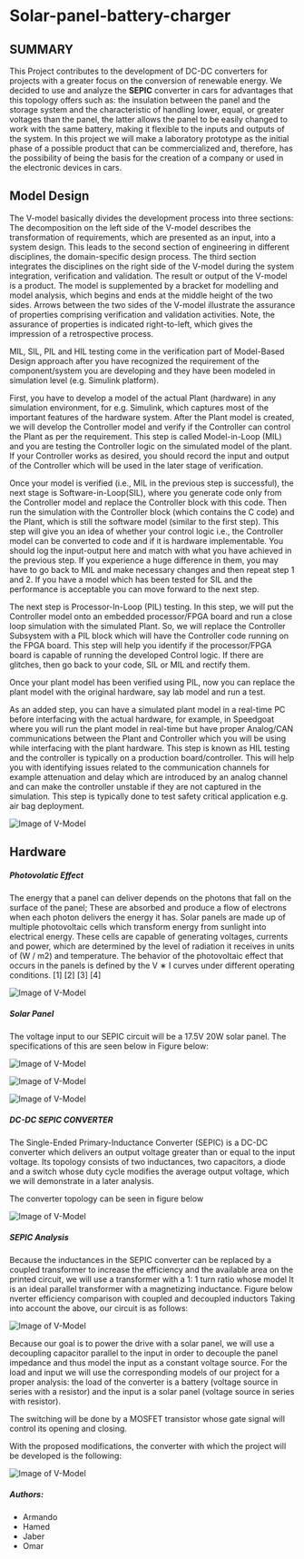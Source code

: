 # Solar-panel-battery-charger



## SUMMARY

This Project contributes to the development of DC-DC converters for projects with a greater focus on the conversion of renewable energy. We decided to use and analyze the **SEPIC** converter in cars for advantages that this topology offers such as: the insulation between the panel and the storage system and the characteristic of handling lower, equal, or greater voltages than the panel, the latter allows the panel to be easily changed to work with the same battery, making it flexible to the inputs and outputs of the system. In this project we will make a laboratory prototype as the initial phase of a possible product that can be commercialized and, therefore, has the possibility of being the basis for the creation of a company or used in the electronic devices in cars.



## Model Design

The V-model basically divides the development process into three sections: The decomposition on the left side of the V-model describes the transformation of requirements, which are presented as an input, into a system design. This leads to the second section of engineering in different disciplines, the domain-specific design process. The third section integrates the disciplines on the right side of the V-model during the system integration, verification and validation. The result or output of the V-model is a product. The model is supplemented by a bracket for modelling and model analysis, which begins and ends at the middle height of the two sides. Arrows between the two sides of the V-model illustrate the assurance of properties comprising verification and validation activities. Note, the assurance of properties is indicated right-to-left, which gives the impression of a retrospective process.

MIL, SIL, PIL and HIL testing come in the verification part of Model-Based Design approach after you have recognized the requirement of the component/system you are developing and they have been modeled in simulation level (e.g. Simulink platform). 

First, you have to develop a model of the actual Plant (hardware) in any simulation environment, for e.g. Simulink, which captures most of the important features of the hardware system. After the Plant model is created, we will develop the Controller model and verify if the Controller can control the Plant as per the requirement. This step is called Model-in-Loop (MIL) and you are testing the Controller logic on the simulated model of the plant. If your Controller works as desired, you should record the input and output of the Controller which will be used in the later stage of verification. 

Once your model is verified (i.e., MIL in the previous step is successful), the next stage is Software-in-Loop(SIL), where you generate code only from the Controller model and replace the Controller block with this code. Then run the simulation with the Controller block (which contains the C code) and the Plant, which is still the software model (similar to the first step). This step will give you an idea of whether your control logic i.e., the Controller model can be converted to code and if it is hardware implementable. You should log the input-output here and match with what you have achieved in the previous step. If you experience a huge difference in them, you may have to go back to MIL and make necessary changes and then repeat step 1 and 2. If you have a model which has been tested for SIL and the performance is acceptable you can move forward to the next step.

The next step is Processor-In-Loop (PIL) testing. In this step, we will put the Controller model onto an embedded processor/FPGA board and run a close loop simulation with the simulated Plant. So, we will replace the Controller Subsystem with a PIL block which will have the Controller code running on the FPGA board. This step will help you identify if the processor/FPGA board is capable of running the developed Control logic. If there are glitches, then go back to your code, SIL or MIL and rectify them.

Once your plant model has been verified using PIL, now you can replace the plant model with the original hardware, say lab model and run a test. 

As an added step, you can have a simulated plant model in a real-time PC before interfacing with the actual hardware, for example, in Speedgoat where you will run the plant model in real-time but have proper Analog/CAN communications between the Plant and Controller which you will be using while interfacing with the plant hardware. This step is known as HIL testing and the controller is typically on a production board/controller. This will help you with identifying issues related to the communication channels for example attenuation and delay which are introduced by an analog channel and can make the controller unstable if they are not captured in the simulation. This step is typically done to test safety critical application e.g. air bag deployment.

![Image of V-Model](/images/v_model.jpg)



## Hardware

##### Photovolatic Effect

The energy that a panel can deliver depends on the photons that fall on the surface of the panel; These are absorbed and produce a flow of electrons when each photon delivers the energy it has. Solar panels are made up of multiple photovoltaic cells which transform energy from sunlight into electrical energy.
These cells are capable of generating voltages, currents and power, which are determined by the level of radiation it receives in units of (W / m2) and temperature. The behavior of the photovoltaic effect that occurs in the panels is defined by the V ∗ I curves under different operating conditions. [1] [2] [3] [4]

![Image of V-Model](/images/solar_panel1.png)



##### Solar Panel

The voltage input to our SEPIC circuit will be a 17.5V 20W solar panel. The specifications of this are seen below in Figure below:

![Image of V-Model](/images/solar_panel2.png)

![Image of V-Model](/images/solar_panel3.png)

![Image of V-Model](/images/solar_panel4.png)



##### DC-DC SEPIC CONVERTER

The Single-Ended Primary-Inductance Converter (SEPIC) is a DC-DC converter which delivers an output voltage greater than or equal to the input voltage. Its topology consists of two inductances, two capacitors, a diode and a switch whose duty cycle modifies the average output voltage, which we will demonstrate in a later analysis.



The converter topology can be seen in figure below

![Image of V-Model](/images/SEPIC1.png)



##### SEPIC Analysis

Because the inductances in the SEPIC converter can be replaced by a coupled transformer to increase the efficiency and the available area on the printed circuit, we will use a transformer with a 1: 1 turn ratio whose model It is an ideal parallel transformer with a magnetizing inductance. Figure below nverter efficiency comparison with coupled and decoupled inductors Taking into account the above, our circuit is as follows:

![Image of V-Model](/images/SEPIC2.png)



Because our goal is to power the drive with a solar panel, we will use a decoupling capacitor parallel to the input in order to decouple the panel impedance and thus model the input as a constant voltage source. For the load and input we will use the corresponding models of our project for a proper analysis: the load of the converter is a battery (voltage source in series with a resistor) and the input is a solar panel (voltage source in series with resistor). 

The switching will be done by a MOSFET transistor whose gate signal will control its opening and closing.

With the proposed modifications, the converter with which the project will be developed is the following:

![Image of V-Model](/images/SEPIC3.png)







##### Authors:

- Armando
- Hamed
- Jaber
- Omar
